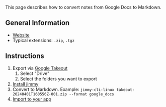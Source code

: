 This page describes how to convert notes from Google Docs to Markdown.

## General Information

- [Website](https://docs.google.com/)
- Typical extensions: `.zip`, `.tgz`

## Instructions

1. Export via [Google Takeout](https://takeout.google.com)
   1. Select "Drive"
   2. Select the folders you want to export
2. [Install jimmy](../index.md#installation)
3. Convert to Markdown. Example: `jimmy-cli-linux takeout-20240401T160556Z-001.zip --format google_docs`
4. [Import to your app](../import_instructions.md)
